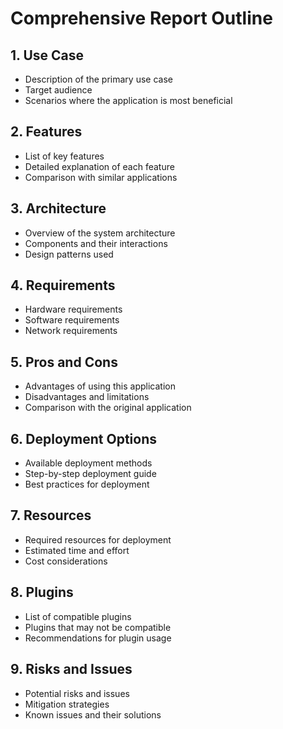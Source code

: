 # Comprehensive Report Outline

## 1. Use Case
- Description of the primary use case
- Target audience
- Scenarios where the application is most beneficial

## 2. Features
- List of key features
- Detailed explanation of each feature
- Comparison with similar applications

## 3. Architecture
- Overview of the system architecture
- Components and their interactions
- Design patterns used

## 4. Requirements
- Hardware requirements
- Software requirements
- Network requirements

## 5. Pros and Cons
- Advantages of using this application
- Disadvantages and limitations
- Comparison with the original application

## 6. Deployment Options
- Available deployment methods
- Step-by-step deployment guide
- Best practices for deployment

## 7. Resources
- Required resources for deployment
- Estimated time and effort
- Cost considerations

## 8. Plugins
- List of compatible plugins
- Plugins that may not be compatible
- Recommendations for plugin usage

## 9. Risks and Issues
- Potential risks and issues
- Mitigation strategies
- Known issues and their solutions
